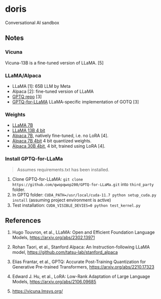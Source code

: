 # doris

Conversational AI sandbox

## Notes

### Vicuna

Vicuna-13B is a fine-tuned version of LLaMA. [5]

### LLaMA/Alpaca

* LLaMA [1]: 65B LLM by Meta
* Alpaca [2]: fine-tuned version of LLaMA
* [GPTQ repo](https://github.com/IST-DASLab/gptq) [3]
* [GPTQ-for-LLaMA](https://github.com/qwopqwop200/GPTQ-for-LLaMa) LLaMA-specific implementation of GOTQ [3]

### Weights

* [LLaMA 7B](https://huggingface.co/decapoda-research/llama-7b-hf)
* [LLaMA 13B 4 bit](https://huggingface.co/decapoda-research/llama-13b-hf-int4)
* [Alpaca 7B](https://huggingface.co/chavinlo/alpaca-native), natively fine-tuned, i.e. no LoRA [4].
* [Alpaca 7B 4bit](https://huggingface.co/ozcur/alpaca-native-4bit) 4 bit quantized weights.
* [Alpaca 30B 4bit](https://huggingface.co/elinas/alpaca-30b-lora-int4), 4 bit, trained using LoRA [4].

### Install GPTQ-for-LLaMa

> Assumes requirements.txt has been installed.

1. Clone GPTQ-for-LLaMA: `git clone https://github.com/qwopqwop200/GPTQ-for-LLaMa.git` into `third_party` folder. 
2. In GPTQ folder: `CUDA_PATH=/usr/local/cuda-11.7 python setup_cuda.py install` (assuming project environment is active)
3. Test installation: `CUDA_VISIBLE_DEVIES=0 python test_kernel.py`

## References

1. Hugo Touvron, et al., LLaMA: Open and Efficient Foundation Language Models, https://arxiv.org/abs/2302.13971

2. Rohan Taori, et al., Stanford Alpaca: An Instruction-following LLaMA model, https://github.com/tatsu-lab/stanford_alpaca

3. Elias Frantar, et al., GPTQ: Accurate Post-Training Quantization for Generative Pre-trained Transformers, https://arxiv.org/abs/2210.17323

4. Edward J. Hu, et al., LoRA: Low-Rank Adaptation of Large Language Models, https://arxiv.org/abs/2106.09685

5. https://vicuna.lmsys.org/
